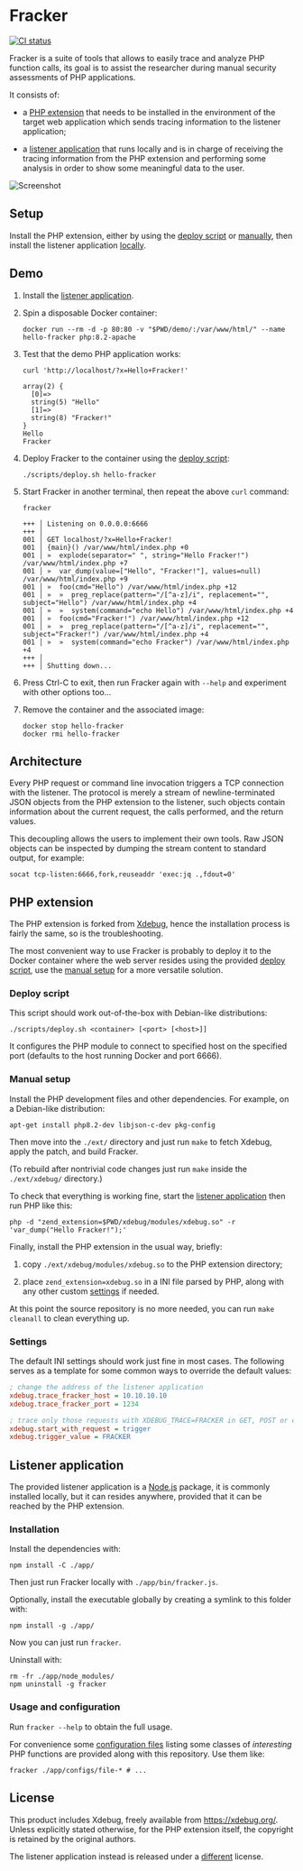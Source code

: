 # Fracker

[![CI status](https://github.com/cyrus-and/fracker/actions/workflows/ci.yml/badge.svg)](https://github.com/cyrus-and/fracker/actions?query=workflow:CI)

Fracker is a suite of tools that allows to easily trace and analyze PHP function calls, its goal is to assist the researcher during manual security assessments of PHP applications.

It consists of:

- a [PHP extension](#php-extension) that needs to be installed in the environment of the target web application which sends tracing information to the listener application;

- a [listener application](#listener-application) that runs locally and is in charge of receiving the tracing information from the PHP extension and performing some analysis in order to show some meaningful data to the user.

![Screenshot](https://i.imgur.com/kcmq8PA.png)

## Setup

Install the PHP extension, either by using the [deploy script](#deploy-script) or [manually](#manual-setup), then install the listener application [locally](#installation).

## Demo

1. Install the [listener application](#installation).

2. Spin a disposable Docker container:

    ```console
    docker run --rm -d -p 80:80 -v "$PWD/demo/:/var/www/html/" --name hello-fracker php:8.2-apache
    ```

3. Test that the demo PHP application works:

    ```console
    curl 'http://localhost/?x=Hello+Fracker!'
    ```
    ```
    array(2) {
      [0]=>
      string(5) "Hello"
      [1]=>
      string(8) "Fracker!"
    }
    Hello
    Fracker
    ```

4. Deploy Fracker to the container using the [deploy script](#deploy-script):

    ```console
    ./scripts/deploy.sh hello-fracker
    ```

5. Start Fracker in another terminal, then repeat the above `curl` command:

    ```console
    fracker
    ```
    ```
    +++ │ Listening on 0.0.0.0:6666
    +++ │
    001 │ GET localhost/?x=Hello+Fracker!
    001 │ {main}() /var/www/html/index.php +0
    001 │ »  explode(separator=" ", string="Hello Fracker!") /var/www/html/index.php +7
    001 │ »  var_dump(value=["Hello", "Fracker!"], values=null) /var/www/html/index.php +9
    001 │ »  foo(cmd="Hello") /var/www/html/index.php +12
    001 │ »  »  preg_replace(pattern="/[^a-z]/i", replacement="", subject="Hello") /var/www/html/index.php +4
    001 │ »  »  system(command="echo Hello") /var/www/html/index.php +4
    001 │ »  foo(cmd="Fracker!") /var/www/html/index.php +12
    001 │ »  »  preg_replace(pattern="/[^a-z]/i", replacement="", subject="Fracker!") /var/www/html/index.php +4
    001 │ »  »  system(command="echo Fracker") /var/www/html/index.php +4
    +++ │
    +++ │ Shutting down...
    ```

6. Press Ctrl-C to exit, then run Fracker again with `--help` and experiment with other options too...

7. Remove the container and the associated image:

    ```console
    docker stop hello-fracker
    docker rmi hello-fracker
    ```

## Architecture

Every PHP request or command line invocation triggers a TCP connection with the listener. The protocol is merely a stream of newline-terminated JSON objects from the PHP extension to the listener, such objects contain information about the current request, the calls performed, and the return values.

This decoupling allows the users to implement their own tools. Raw JSON objects can be inspected by dumping the stream content to standard output, for example:

```console
socat tcp-listen:6666,fork,reuseaddr 'exec:jq .,fdout=0'
```

## PHP extension

The PHP extension is forked from [Xdebug](https://github.com/xdebug/xdebug), hence the installation process is fairly the same, so is the troubleshooting.

The most convenient way to use Fracker is probably to deploy it to the Docker container where the web server resides using the provided [deploy script](#deploy-script), use the [manual setup](#manual-setup) for a more versatile solution.

### Deploy script

This script should work out-of-the-box with Debian-like distributions:

```console
./scripts/deploy.sh <container> [<port> [<host>]]
```

It configures the PHP module to connect to specified host on the specified port (defaults to the host running Docker and port 6666).

### Manual setup

Install the PHP development files and other dependencies. For example, on a Debian-like distribution:

```console
apt-get install php8.2-dev libjson-c-dev pkg-config
```

Then move into the `./ext/` directory and just run `make` to fetch Xdebug, apply the patch, and build Fracker.

(To rebuild after nontrivial code changes just run `make` inside the `./ext/xdebug/` directory.)

To check that everything is working fine, start the [listener application](#listener-application) then run PHP like this:

```console
php -d "zend_extension=$PWD/xdebug/modules/xdebug.so" -r 'var_dump("Hello Fracker!");'
```

Finally, install the PHP extension in the usual way, briefly:

1. copy `./ext/xdebug/modules/xdebug.so` to the PHP extension directory;

2. place `zend_extension=xdebug.so` in a INI file parsed by PHP, along with any other custom [settings](#settings) if needed.

At this point the source repository is no more needed, you can run `make cleanall` to clean everything up.

### Settings

The default INI settings should work just fine in most cases. The following serves as a template for some common ways to override the default values:

```ini
; change the address of the listener application
xdebug.trace_fracker_host = 10.10.10.10
xdebug.trace_fracker_port = 1234

; trace only those requests with XDEBUG_TRACE=FRACKER in GET, POST or cookies
xdebug.start_with_request = trigger
xdebug.trigger_value = FRACKER
```

## Listener application

The provided listener application is a [Node.js](https://nodejs.org/en) package, it is commonly installed locally, but it can resides anywhere, provided that it can be reached by the PHP extension.

### Installation

Install the dependencies with:

```console
npm install -C ./app/
```

Then just run Fracker locally with `./app/bin/fracker.js`.

Optionally, install the executable globally by creating a symlink to this folder with:

```console
npm install -g ./app/
```

Now you can just run `fracker`.

Uninstall with:

```console
rm -fr ./app/node_modules/
npm uninstall -g fracker
```

### Usage and configuration

Run `fracker --help` to obtain the full usage.

For convenience some [configuration files](app/configs/) listing some classes of *interesting* PHP functions are provided along with this repository. Use them like:

```console
fracker ./app/configs/file-* # ...
```

## License

This product includes Xdebug, freely available from <https://xdebug.org/>. Unless explicitly stated otherwise, for the PHP extension itself, the copyright is retained by the original authors.

The listener application instead is released under a [different](app/LICENSE) license.
